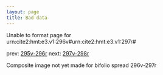 ```yaml
---
layout: page
title: Bad data
---
```


Unable to format page for urn:cite2:hmt:e3.v1:296v#urn:cite2:hmt:e3.v1:297r#

prev: [295v-296r](../295v-296r/) next: [297v-298r](../297v-298r/)

Composite image not yet made for bifolio spread 296v-297r

